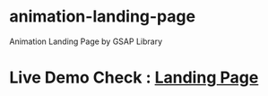 # animation-landing-page
Animation Landing Page by GSAP Library
<h1>Live Demo Check : <a href="https://codingbyamit.github.io/animation-landing-page/" >Landing Page</a></h1>
